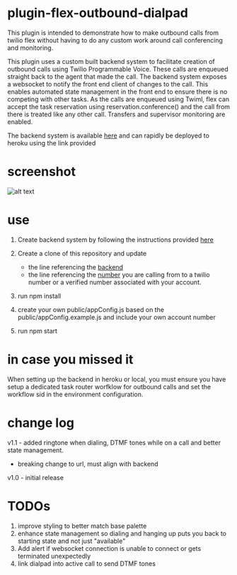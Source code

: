 # plugin-flex-outbound-dialpad

This plugin is intended to demonstrate how to make outbound calls from twilio flex without having to do any custom work around call conferencing and monitoring.

This plugin uses a custom built backend system to facilitate creation of outbound calls using Twilio Programmable Voice. These calls are enqueued straight back to the agent that made the call. The backend system exposes a websocket to notify the front end client of changes to the call. This enables automated state management in the front end to ensure there is no competing with other tasks. As the calls are enqueued using Twiml, flex can accept the task reservation using reservation.conference() and the call from there is treated like any other call. Transfers and supervisor monitoring are enabled.

The backend system is available [here](https://github.com/jhunter-twilio/outbound-dialing-backend) and can rapidly be deployed to heroku using the link provided

# screenshot

![alt text](https://raw.githubusercontent.com/jhunter-twilio/plugin-flex-outbound-dialpad/master/screenshot/dialpad.png)

# use

1. Create backend system by following the instructions provided [here](https://github.com/jhunter-twilio/outbound-dialing-backend/blob/master/README.md)
   
2. Create a clone of this repository and update
   - the line referencing the [backend](https://github.com/jhunter-twilio/plugin-flex-outbound-dialpad/blob/36c0bf8196496ec0adfa22dcac78746cc8f7fdf3/src/components/DialPad.js#L313)
   - the line referencing the [number](https://github.com/jhunter-twilio/plugin-flex-outbound-dialpad/blob/8024a7f02169e89a2addffbb63d22eb0b89221e9/src/components/DialPad.js#L382) you are calling from to a twilio number or a verified number associated with your account.
3. run npm install
4. create your own public/appConfig.js based on the public/appConfig.example.js and include your own account number
5. run npm start

# in case you missed it

When setting up the backend in heroku or local, you must ensure you have setup a dedicated task router worfklow for outbound calls and set the workflow sid in the environment configuration.

# change log
v1.1 - added ringtone when dialing, DTMF tones while on a call and better state management.
   - breaking change to url, must align with backend

v1.0 - initial release

# TODOs

1. improve styling to better match base palette
2. enhance state management so dialing and hanging up puts you back to starting state and not just "available"
3. Add alert if websocket connection is unable to connect or gets terminated unexpectedly
4. link dialpad into active call to send DTMF tones
